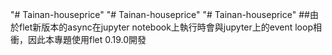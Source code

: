 "# Tainan-houseprice" 
"# Tainan-houseprice" 
"# Tainan-houseprice" 
##由於flet新版本的async在jupyter notebook上執行時會與jupyter上的event loop相衝，因此本專題使用flet 0.19.0開發
